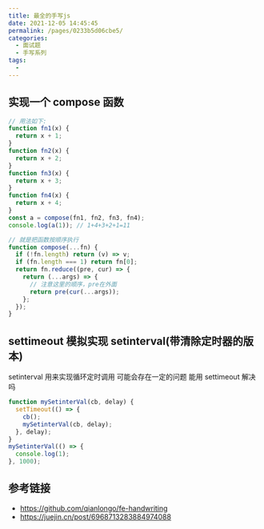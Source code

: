 ```yaml
---
title: 最全的手写js
date: 2021-12-05 14:45:45
permalink: /pages/0233b5d06cbe5/
categories:
  - 面试题
  - 手写系列
tags:
  -
---
```


## 实现一个 compose 函数

```js
// 用法如下:
function fn1(x) {
  return x + 1;
}
function fn2(x) {
  return x + 2;
}
function fn3(x) {
  return x + 3;
}
function fn4(x) {
  return x + 4;
}
const a = compose(fn1, fn2, fn3, fn4);
console.log(a(1)); // 1+4+3+2+1=11

// 就是把函数按顺序执行
function compose(...fn) {
  if (!fn.length) return (v) => v;
  if (fn.length === 1) return fn[0];
  return fn.reduce((pre, cur) => {
    return (...args) => {
      // 注意这里的顺序，pre在外面
      return pre(cur(...args));
    };
  });
}
```

## settimeout 模拟实现 setinterval(带清除定时器的版本)

setinterval 用来实现循环定时调用 可能会存在一定的问题 能用 settimeout 解决吗

```js
function mySetinterVal(cb, delay) {
  setTimeout(() => {
    cb();
    mySetinterVal(cb, delay);
  }, delay);
}
mySetinterVal(() => {
  console.log(1);
}, 1000);
```

## 参考链接

- <https://github.com/qianlongo/fe-handwriting>
- <https://juejin.cn/post/6968713283884974088>
